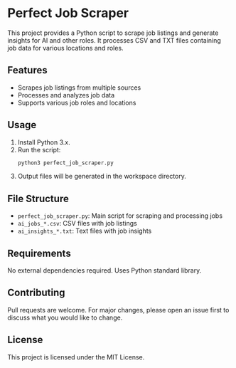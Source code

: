 # Perfect Job Scraper

This project provides a Python script to scrape job listings and generate insights for AI and other roles. It processes CSV and TXT files containing job data for various locations and roles.

## Features
- Scrapes job listings from multiple sources
- Processes and analyzes job data
- Supports various job roles and locations

## Usage
1. Install Python 3.x.
2. Run the script:
   ```bash
   python3 perfect_job_scraper.py
   ```
3. Output files will be generated in the workspace directory.

## File Structure
- `perfect_job_scraper.py`: Main script for scraping and processing jobs
- `ai_jobs_*.csv`: CSV files with job listings
- `ai_insights_*.txt`: Text files with job insights

## Requirements
No external dependencies required. Uses Python standard library.

## Contributing
Pull requests are welcome. For major changes, please open an issue first to discuss what you would like to change.

## License
This project is licensed under the MIT License.

